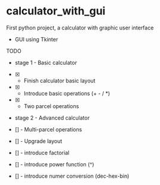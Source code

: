 # calculator_with_gui
First python project, a calculator with graphic user interface 

 - GUI using Tkinter

TODO
- stage 1 - Basic calculator

- [x] - Finish calculator basic layout
- [x] - Introduce basic operations (+ - / *)
- [x] - Two parcel operations

- stage 2 - Advanced calculator

- [] - Multi-parcel operations
- [] - Upgrade layout
- [] - introduce factorial
- [] - introduce power function (^)
- [] - introduce numer conversion (dec-hex-bin)

